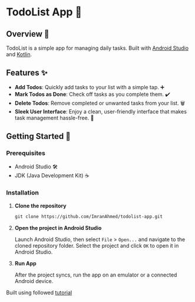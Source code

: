 # TodoList App 📝

## Overview 🌟

TodoList is a simple app for managing daily tasks. Built with [Android Studio](https://developer.android.com/studio) and [Kotlin](https://kotlinlang.org/).

## Features ✨

- **Add Todos**: Quickly add tasks to your list with a simple tap. ➕
- **Mark Todos as Done**: Check off tasks as you complete them. ✔️
- **Delete Todos**: Remove completed or unwanted tasks from your list. 🗑️
- **Sleek User Interface**: Enjoy a clean, user-friendly interface that makes task management hassle-free. 🎨

## Getting Started 🚀

### Prerequisites

- Android Studio 🛠️
- JDK (Java Development Kit) ☕

### Installation

1. **Clone the repository**

   ```markdown
   git clone https://github.com/ImranAhmed/todolist-app.git
   
2. **Open the project in Android Studio**

   Launch Android Studio, then select `File` > `Open...` and navigate to the cloned repository folder. Select the project and click `OK` to open it in Android Studio.

3. **Run App**

   After the project syncs, run the app on an emulator or a connected Android device.

Built using followed [tutorial](https://www.youtube.com/watch?v=BBWyXo-3JGQ)
